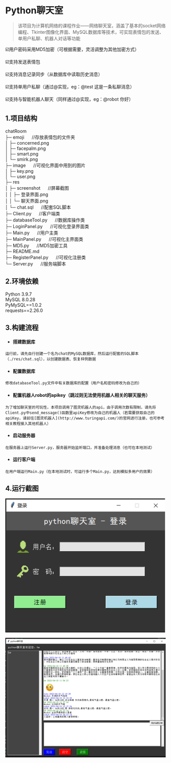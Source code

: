 # Python聊天室

> 该项目为计算机网络的课程作业——网络聊天室，涵盖了基本的socket网络编程、Tkinter图像化界面、MySQL数据库等技术，可实现表情包的发送、单用户私聊、机器人对话等功能

☑️用户密码采用MD5加密（可根据需要，灵活调整为其他加密方式）

☑️支持发送表情包

☑️支持消息记录同步（从数据库中读取历史消息）

☑️支持单用户私聊（通过@实现，eg：@test 这是一条私聊消息）

☑️支持与智能机器人聊天（同样通过@实现，eg：@robot 你好）



## 1.项目结构

chatRoom             
├─ emoji &nbsp;&nbsp;&nbsp;&nbsp;&nbsp;//存放表情包的文件夹  
│  ├─ concerned.png  
│  ├─ facepalm.png   
│  ├─ smart.png      
│  └─ smirk.png      
├─ image &nbsp;&nbsp;&nbsp;&nbsp;&nbsp;//可视化界面中用到的图片  
│  ├─ key.png        
│  └─ user.png       
├─ res               
│  ├─ screenshot &nbsp;&nbsp;&nbsp;&nbsp;&nbsp;//屏幕截图  
│  │  ├─ 登录界面.png    
│  │  └─ 聊天界面.png    
│  └─ chat.sql &nbsp;&nbsp;&nbsp;&nbsp;&nbsp;//配套SQL脚本  
├─ Client.py &nbsp;&nbsp;&nbsp;&nbsp;&nbsp;//客户端类  
├─ databaseTool.py &nbsp;&nbsp;&nbsp;&nbsp;&nbsp;//数据库操作类  
├─ LoginPanel.py &nbsp;&nbsp;&nbsp;&nbsp;&nbsp;//可视化登录界面类  
├─ Main.py &nbsp;&nbsp;&nbsp;&nbsp;&nbsp;//用户主类  
├─ MainPanel.py &nbsp;&nbsp;&nbsp;&nbsp;&nbsp;//可视化主界面类  
├─ MD5.py &nbsp;&nbsp;&nbsp;&nbsp;&nbsp;//MD5加密工具  
├─ README.md  
├─ RegisterPanel.py &nbsp;&nbsp;&nbsp;&nbsp;&nbsp;//可视化注册类  
└─ Server.py &nbsp;&nbsp;&nbsp;&nbsp;&nbsp;//服务端脚本   



## 2.环境依赖

Python 3.9.7  
MySQL 8.0.28  
PyMySQL==1.0.2  
requests==2.26.0  



## 3.构建流程

- #### 搭建数据库

```
运行前，请先自行创建一个名为chat的MySQL数据库，然后运行配套的SQL脚本（./res/chat.sql），以创建数据表、恢复样例数据
```

- #### 配置数据库


```
修改databaseTool.py文件中有关数据库的配置（用户名和密码修改为自己的）
```

- #### 配置机器人robot的apikey（跳过则无法使用机器人相关的聊天服务）

```
为了增加聊天室的可玩性，本项目调用了图灵机器人的api，由于调用次数有限制，请先将Client.py中send_message()函数里apiKey修改为自己的机器人（若需要获取自己的apiKey，请前往[图灵机器人](http://www.turingapi.com/)的官网进行注册，也可参考相关教程接入其他机器人）
```

- #### 启动服务器

```
在服务器上运行Server.py，服务器开始监听端口，并准备处理消息（也可在本地测试）
```

- #### 运行客户端

```
在用户端运行Main.py（在本地测试时，可运行多个Main.py，达到模拟多用户的效果）
```



## 4.运行截图

![](https://github.com/QuantumHW/chatRoom/blob/master/res/screenshot/%E7%99%BB%E5%BD%95%E7%95%8C%E9%9D%A2.png)

![](https://github.com/QuantumHW/chatRoom/blob/master/res/screenshot/%E8%81%8A%E5%A4%A9%E7%95%8C%E9%9D%A2.png)


